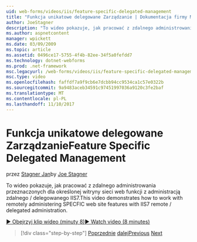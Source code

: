 ```yaml
---
uid: web-forms/videos/iis/feature-specific-delegated-management
title: "Funkcja unikatowe delegowane Zarządzanie | Dokumentacja firmy Microsoft"
author: JoeStagner
description: "To wideo pokazuje, jak pracować z zdalnego administrowania przeznaczonych dla określonej witryny sieci web funkcji z administracją zdalnego / delegowanego IIS7."
ms.author: aspnetcontent
manager: wpickett
ms.date: 03/09/2009
ms.topic: article
ms.assetid: 0496ce17-5755-4f4b-82ee-34f5a0fefdd7
ms.technology: dotnet-webforms
ms.prod: .net-framework
msc.legacyurl: /web-forms/videos/iis/feature-specific-delegated-management
msc.type: video
ms.openlocfilehash: faffdf7a9f9cb6e7dcbb94cc9534ca1c57e0322b
ms.sourcegitcommit: 9a9483aceb34591c97451997036a9120c3fe2baf
ms.translationtype: MT
ms.contentlocale: pl-PL
ms.lasthandoff: 11/10/2017
---
```

<a name="feature-specific-delegated-management"></a><span data-ttu-id="aece2-103">Funkcja unikatowe delegowane Zarządzanie</span><span class="sxs-lookup"><span data-stu-id="aece2-103">Feature Specific Delegated Management</span></span>
====================
<span data-ttu-id="aece2-104">przez [Stagner Jan](https://github.com/JoeStagner)</span><span class="sxs-lookup"><span data-stu-id="aece2-104">by [Joe Stagner](https://github.com/JoeStagner)</span></span>

<span data-ttu-id="aece2-105">To wideo pokazuje, jak pracować z zdalnego administrowania przeznaczonych dla określonej witryny sieci web funkcji z administracją zdalnego / delegowanego IIS7.</span><span class="sxs-lookup"><span data-stu-id="aece2-105">This video demonstrates how to work with remotely administering SPECFIC web site features with IIS7 remote / delegated administration.</span></span>

[<span data-ttu-id="aece2-106">&#9654; Obejrzyj klip wideo (minuty 8)</span><span class="sxs-lookup"><span data-stu-id="aece2-106">&#9654; Watch video (8 minutes)</span></span>](https://channel9.msdn.com/Blogs/ASP-NET-Site-Videos/feature-specific-delegated-management)

>[!div class="step-by-step"]
<span data-ttu-id="aece2-107">[Poprzednie](working-with-iis7-deligated-admin.md)
[dalej](troubleshooting-production-aspnet-apps.md)</span><span class="sxs-lookup"><span data-stu-id="aece2-107">[Previous](working-with-iis7-deligated-admin.md)
[Next](troubleshooting-production-aspnet-apps.md)</span></span>
